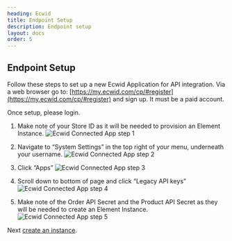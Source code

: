 ```yaml
---
heading: Ecwid
title: Endpoint Setup
description: Endpoint setup
layout: docs
order: 5
---
```


## Endpoint Setup

Follow these steps to set up a new Ecwid Application for API integration. Via a web browser go to: [https://my.ecwid.com/cp/#register](https://my.ecwid.com/cp/#register) and sign up. It must be a paid account.

Once setup, please login.

1. Make note of your Store ID as it will be needed to provision an Element Instance.
![Ecwid Connected App step 1](http://cloud-elements.com/wp-content/uploads/2015/02/EcwidAPI1.png)

2. Navigate to “System Settings” in the top right of your menu, underneath your username.
![Ecwid Connected App step 2](http://cloud-elements.com/wp-content/uploads/2015/02/EcwidAPI2.png)

3. Click “Apps”
![Ecwid Connected App step 3](http://cloud-elements.com/wp-content/uploads/2015/02/EcwidAPI3.png)

4. Scroll down to bottom of page and click “Legacy API keys”
![Ecwid Connected App step 4](http://cloud-elements.com/wp-content/uploads/2015/02/EcwidAPI4.png)

5. Make note of the Order API Secret and the Product API Secret as they will be needed to create an Element Instance.
![Ecwid Connected App step 5](http://cloud-elements.com/wp-content/uploads/2015/02/EcwidAPI5.png)

Next [create an instance](closeio-create-instance.html).
